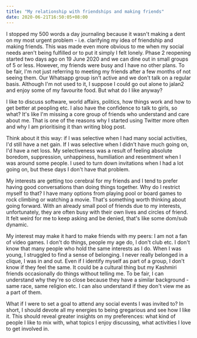 ```yaml
---
title: "My relationship with friendships and making friends"
date: 2020-06-21T16:50:05+08:00
---
```


I stopped my 500 words a day journaling because it wasn't making a dent on my most urgent problem - i.e. clarifying my idea of friendship and making friends. This was made even more obvious to me when my social needs aren't being fulfilled or to put it simply I felt lonely. Phase 2 reopening started two days ago on 19 June 2020 and we can dine out in small groups of 5 or less. However, my friends were busy and I have no other plans. To be fair, I'm not just referring to meeting my friends after a few months of not seeing them. Our Whatsapp group isn't active and we don't talk on a regular basis. Although I'm not used to it, I suppose I could go out alone to jalan2 and enjoy some of my favourite food. But what do I like anyway? 

I like to discuss software, world affairs, politics, how things work and how to get better at peopling etc. I also have the confidence to talk to girls, so what? It's like I'm missing a core group of friends who understand and care about me. That is one of the reasons why I started using Twitter more often and why I am prioritising it than writing blog post.

Think about it this way: if I was selective when I had many social activities, I'd still have a net gain. If I was selective when I didn't have much going on, I'd have a net loss. My selectiveness was a result of feeling absolute boredom, suppression, unhappiness, humiliation and resentment when I was around some people. I used to turn down invitations when I had a lot going on, but these days I don't have that problem. 

My interests are getting too cerebral for my friends and I tend to prefer having good conversations than doing things together. Why do I restrict myself to that? I have many options from playing pool or board games to rock climbing or watching a movie. That's something worth thinking about going forward. With an already small pool of friends due to my interests, unfortunately, they are often busy with their own lives and circles of friend. It felt weird for me to keep asking and be denied, that's like some dom/sub dynamic. 

My interest may make it hard to make friends with my peers: I am not a fan of video games. I don't do things, people my age do, I don't club etc. I don't know that many people who hold the same interests as I do. When I was young, I struggled to find a sense of belonging. I never really belonged in a clique, I was in and out. Even if I identify myself as part of a group, I don't know if they feel the same. It could be a cultural thing but my Kashmiri friends occasionally do things without telling me. To be fair, I can understand why they're so close because they have a similar background - same race, same religion etc. I can also understand if they don't view me as a part of them. 

What if I were to set a goal to attend any social events I was invited to? In short, I should devote all my energies to being gregarious and see how I like it. This should reveal greater insights on my preferences: what kind of people I like to mix with, what topics I enjoy discussing, what activities I love to get involved in.
